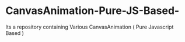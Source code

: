 # CanvasAnimation-Pure-JS-Based-
Its a repository containing Various CanvasAnimation ( Pure Javascript Based )

